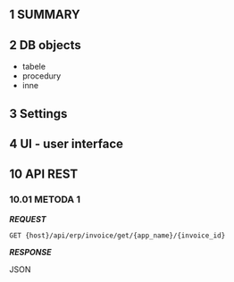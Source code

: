 ## 1 SUMMARY

## 2 DB objects

- tabele
- procedury
- inne

## 3 Settings 

## 4 UI - user interface

## 10 API REST

### 10.01 METODA 1

***REQUEST***

```
GET {host}/api/erp/invoice/get/{app_name}/{invoice_id}
```

***RESPONSE***

JSON

